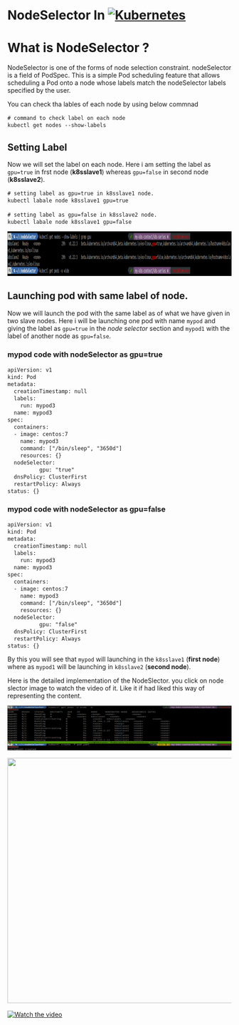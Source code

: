 # NodeSelector In [![Kubernetes](https://img.shields.io/badge/-Kubernetes-326CE5?style=flat-square&logo=Kubernetes&logoColor=ffffff)](https://kubernetes.io/)

# What is NodeSelector ?

NodeSelector is one of the forms of node selection constraint. nodeSelector is a field of PodSpec. This is a simple Pod scheduling feature that allows scheduling a Pod onto a node whose labels match the nodeSelector labels specified by the user.

You can check tha lables of each node by using below commnad
```
# command to check label on each node
kubectl get nodes --show-labels

```

## Setting Label

Now we will set the label on each node. Here i am setting the label as `gpu=true` in frst node (**k8sslave1**) whereas `gpu=false` in second node (**k8sslave2**).
```
# setting label as gpu=true in k8sslave1 node.
kubectl labale node k8sslave1 gpu=true

# setting label as gpu=false in k8sslave2 node.
kubectl labale node k8sslave1 gpu=false

```

<p align="center">
  <img width="1000" height="100" src="https://github.com/amit17133129/Kubernetes-Series/blob/main/Namespaces&Contexts/Images/node_selector_labels.png?raw=true">
</p>


## Launching pod with same label of node.
Now we will launch the pod with the same label as of what we have given in two slave nodes. Here i will be launching one pod with name `mypod` and giving the label as `gpu=true` in the *node selector* section and `mypod1` with the label of another node as `gpu=false`.

### mypod code with nodeSelector as gpu=true
```
apiVersion: v1
kind: Pod
metadata:
  creationTimestamp: null
  labels:
    run: mypod3
  name: mypod3
spec:
  containers:
  - image: centos:7
    name: mypod3
    command: ["/bin/sleep", "3650d"]
    resources: {}
  nodeSelector:
          gpu: "true"
  dnsPolicy: ClusterFirst
  restartPolicy: Always
status: {}

```


### mypod code with nodeSelector as gpu=false
```
apiVersion: v1
kind: Pod
metadata:
  creationTimestamp: null
  labels:
    run: mypod3
  name: mypod3
spec:
  containers:
  - image: centos:7
    name: mypod3
    command: ["/bin/sleep", "3650d"]
    resources: {}
  nodeSelector:
          gpu: "false"
  dnsPolicy: ClusterFirst
  restartPolicy: Always
status: {}

```

By this you will see that `mypod` will launching in the `k8sslave1` (**first node**) where as `mypod1` will be launching in `k8sslave2` (**second node**).

Here is the detailed implementation of the NodeSlector. you click on node slector image to watch the video of it. Like it if had liked this way of representing the content. 


<p align="center">
  <img width="1000" height="100" src="https://github.com/amit17133129/Kubernetes-Series/blob/main/Namespaces&Contexts/Images/nodesleector.png?raw=true">
</p>

<p align="center">
  <img width="1000" height="550" src="https://github.com/amit17133129/Kubernetes-Series/blob/main/Namespaces&Contexts/Images/node_selector.gif?raw=true">
</p>



[![Watch the video](https://cdn.journaldev.com/wp-content/uploads/2021/04/Kubernetes-nodeSelector-label.png)](https://youtu.be/oJygtTXP5Mc)
